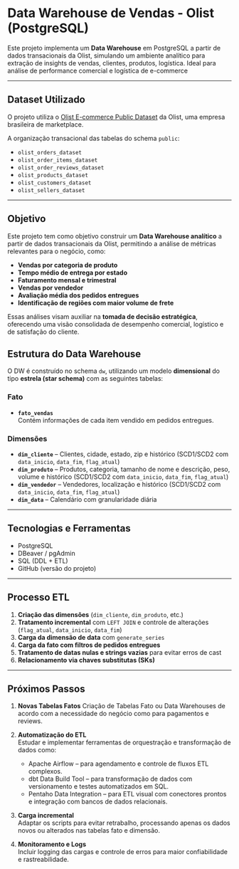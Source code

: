 # Data Warehouse de Vendas - Olist (PostgreSQL)

Este projeto implementa um **Data Warehouse** em PostgreSQL a partir de dados transacionais da Olist, simulando um ambiente analítico para extração de insights de vendas, clientes, produtos, logística. Ideal para análise de performance comercial e logística de e-commerce

---

##  Dataset Utilizado

O projeto utiliza o [Olist E-commerce Public Dataset](https://www.kaggle.com/datasets/olistbr/brazilian-ecommerce) da Olist, uma empresa brasileira de marketplace.

A organização transacional das tabelas do schema `public`:

- `olist_orders_dataset`
- `olist_order_items_dataset`
- `olist_order_reviews_dataset`
- `olist_products_dataset`
- `olist_customers_dataset`
- `olist_sellers_dataset`

---

##  Objetivo

Este projeto tem como objetivo construir um **Data Warehouse analítico** a partir de dados transacionais da Olist, permitindo a análise de métricas relevantes para o negócio, como:

-  **Vendas por categoria de produto**
-  **Tempo médio de entrega por estado**
-  **Faturamento mensal e trimestral**
-  **Vendas por vendedor**
-  **Avaliação média dos pedidos entregues**
-  **Identificação de regiões com maior volume de frete**

Essas análises visam auxiliar na **tomada de decisão estratégica**, oferecendo uma visão consolidada de desempenho comercial, logístico e de satisfação do cliente.


## Estrutura do Data Warehouse

O DW é construído no schema `dw`, utilizando um modelo **dimensional** do tipo **estrela (star schema)** com as seguintes tabelas:


###  Fato

- **`fato_vendas`**  
  Contém informações de cada item vendido em pedidos entregues.

###  Dimensões

- **`dim_cliente`** – Clientes, cidade, estado, zip e histórico (SCD1/SCD2 com `data_inicio`, `data_fim`, `flag_atual`)  
- **`dim_produto`** – Produtos, categoria, tamanho de nome e descrição, peso, volume  e histórico (SCD1/SCD2 com `data_inicio`, `data_fim`, `flag_atual`)  
- **`dim_vendedor`** – Vendedores, localização e histórico (SCD1/SCD2 com `data_inicio`, `data_fim`, `flag_atual`)  
- **`dim_data`** – Calendário com granularidade diária  

---

## Tecnologias e Ferramentas

- PostgreSQL
- DBeaver / pgAdmin
- SQL (DDL + ETL)
- GitHub (versão do projeto)

---

##  Processo ETL

1. **Criação das dimensões** (`dim_cliente`, `dim_produto`, etc.)
2. **Tratamento incremental** com `LEFT JOIN` e controle de alterações (`flag_atual`, `data_inicio`, `data_fim`)
3. **Carga da dimensão de data** com `generate_series`
4. **Carga da fato com filtros de pedidos entregues**
5. **Tratamento de datas nulas e strings vazias** para evitar erros de cast
6. **Relacionamento via chaves substitutas (SKs)**

---

## Próximos Passos

1. **Novas Tabelas Fatos**
   Criação de Tabelas Fato ou Data Warehouses de acordo com a necessidade do negócio como para pagamentos e reviews.

1. **Automatização do ETL**  
   Estudar e implementar ferramentas de orquestração e transformação de dados como:
   - Apache Airflow – para agendamento e controle de fluxos ETL complexos.
   - dbt Data Build Tool – para transformação de dados com versionamento e testes automatizados em SQL.
   - Pentaho Data Integration – para ETL visual com conectores prontos e integração com bancos de dados relacionais.

2. **Carga incremental**  
   Adaptar os scripts para evitar retrabalho, processando apenas os dados novos ou alterados nas tabelas fato e dimensão.

3. **Monitoramento e Logs**  
   Incluir logging das cargas e controle de erros para maior confiabilidade e rastreabilidade.
